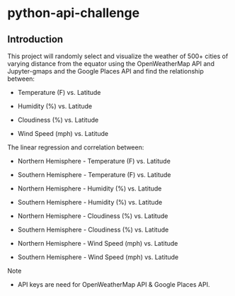 # python-api-challenge
## Introduction
 This project will randomly select and visualize the weather of 500+ cities of varying distance from the equator using the OpenWeatherMap API and Jupyter-gmaps and the Google Places API and find the relationship between:
 
- Temperature (F) vs. Latitude


- Humidity (%) vs. Latitude


- Cloudiness (%) vs. Latitude


- Wind Speed (mph) vs. Latitude


 The linear regression and correlation between:
 
 
- Northern Hemisphere - Temperature (F) vs. Latitude


- Southern Hemisphere - Temperature (F) vs. Latitude


- Northern Hemisphere - Humidity (%) vs. Latitude


- Southern Hemisphere - Humidity (%) vs. Latitude


- Northern Hemisphere - Cloudiness (%) vs. Latitude


- Southern Hemisphere - Cloudiness (%) vs. Latitude


- Northern Hemisphere - Wind Speed (mph) vs. Latitude


- Southern Hemisphere - Wind Speed (mph) vs. Latitude



Note
- API keys are need for OpenWeatherMap API & Google Places API.
